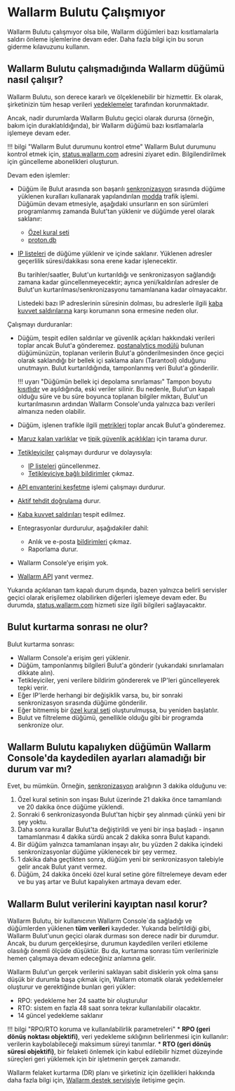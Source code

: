 # Wallarm Bulutu Çalışmıyor

Wallarm Bulutu çalışmıyor olsa bile, Wallarm düğümleri bazı kısıtlamalarla saldırı önleme işlemlerine devam eder. Daha fazla bilgi için bu sorun giderme kılavuzunu kullanın.

## Wallarm Bulutu çalışmadığında Wallarm düğümü nasıl çalışır?

Wallarm Bulutu, son derece kararlı ve ölçeklenebilir bir hizmettir. Ek olarak, şirketinizin tüm hesap verileri [yedeklemeler](#how-does-wallarm-protect-its-cloud-data-from-loss) tarafından korunmaktadır.

Ancak, nadir durumlarda Wallarm Bulutu geçici olarak durursa (örneğin, bakım için duraklatıldığında), bir Wallarm düğümü bazı kısıtlamalarla işlemeye devam eder.

!!! bilgi "Wallarm Bulut durumunu kontrol etme"
    Wallarm Bulut durumunu kontrol etmek için, [status.wallarm.com](https://status.wallarm.com/) adresini ziyaret edin. Bilgilendirilmek için güncelleme abonelikleri oluşturun.

Devam eden işlemler:

* Düğüm ile Bulut arasında son başarılı [senkronizasyon](../admin-en/configure-wallarm-mode.md#available-filtration-modes) sırasında düğüme yüklenen kuralları kullanarak yapılandırılan [modda](../admin-en/configure-cloud-node-synchronization-en.md) trafik işlemi. Düğümün devam etmesiyle, aşağıdaki unsurların en son sürümleri programlanmış zamanda Bulut'tan yüklenir ve düğümde yerel olarak saklanır:

    * [Özel kural seti](../user-guides/rules/compiling.md)
    * [proton.db](../about-wallarm/protecting-against-attacks.md#library-libproton)

* [IP listeleri](../user-guides/ip-lists/overview.md) de düğüme yüklenir ve içinde saklanır. Yüklenen adresler geçerlilik süresi/dakikası sona erene kadar işlenecektir.

    Bu tarihler/saatler, Bulut'un kurtarıldığı ve senkronizasyon sağlandığı zamana kadar güncellenmeyecektir; ayrıca yeni/kaldırılan adresler de Bulut'un kurtarılması/senkronizasyonu tamamlanana kadar olmayacaktır.

    Listedeki bazı IP adreslerinin süresinin dolması, bu adreslerle ilgili [kaba kuvvet saldırılarına](../admin-en/configuration-guides/protecting-against-bruteforce.md) karşı korumanın sona ermesine neden olur.

Çalışmayı durduranlar:

* Düğüm, tespit edilen saldırılar ve güvenlik açıkları hakkındaki verileri toplar ancak Bulut'a gönderemez. [postanalytics modülü](../admin-en/installation-postanalytics-en.md) bulunan düğümünüzün, toplanan verilerin Bulut'a gönderilmesinden önce geçici olarak saklandığı bir bellek içi saklama alanı (Tarantool) olduğunu unutmayın. Bulut kurtarıldığında, tamponlanmış veri Bulut'a gönderilir.

    !!! uyarı "Düğümün bellek içi depolama sınırlaması"
        Tampon boyutu [kısıtlıdır](../admin-en/configuration-guides/allocate-resources-for-node.md#tarantool) ve aşıldığında, eski veriler silinir. Bu nedenle, Bulut'un kapalı olduğu süre ve bu süre boyunca toplanan bilgiler miktarı, Bulut'un kurtarılmasının ardından Wallarm Console'unda yalnızca bazı verileri almanıza neden olabilir.

* Düğüm, işlenen trafikle ilgili [metrikleri](../admin-en/monitoring/intro.md) toplar ancak Bulut'a gönderemez.
* [Maruz kalan varlıklar](../user-guides/scanner.md) ve [tipik güvenlik açıklıkları](../user-guides/vulnerabilities.md) için tarama durur.
* [Tetikleyiciler](../user-guides/triggers/triggers.md) çalışmayı durdurur ve dolayısıyla:
    * [IP listeleri](../user-guides/ip-lists/overview.md) güncellenmez.
    * [Tetikleyiciye bağlı bildirimler](../user-guides/triggers/triggers.md) çıkmaz.
* [API envanterini keşfetme](../about-wallarm/api-discovery.md) işlemi çalışmayı durdurur.
* [Aktif tehdit doğrulama](../about-wallarm/detecting-vulnerabilities.md#active-threat-verification) durur.
* [Kaba kuvvet saldırıları](../admin-en/configuration-guides/protecting-against-bruteforce.md) tespit edilmez.
* Entegrasyonlar durdurulur, aşağıdakiler dahil:
    * Anlık ve e-posta [bildirimleri](../user-guides/settings/integrations/integrations-intro.md) çıkmaz.
    * Raporlama durur.
* Wallarm Console’ye erişim yok.
* [Wallarm API](../api/overview.md) yanıt vermez.

Yukarıda açıklanan tam kapalı durum dışında, bazen yalnızca belirli servisler geçici olarak erişilemez olabilirken diğerleri işlemeye devam eder. Bu durumda, [status.wallarm.com](https://status.wallarm.com/) hizmeti size ilgili bilgileri sağlayacaktır.

## Bulut kurtarma sonrası ne olur?

Bulut kurtarma sonrası:

* Wallarm Console'a erişim geri yüklenir.
* Düğüm, tamponlanmış bilgileri Bulut'a gönderir (yukarıdaki sınırlamaları dikkate alın).
* Tetikleyiciler, yeni verilere bildirim göndererek ve IP'leri güncelleyerek tepki verir.
* Eğer IP'lerde herhangi bir değişiklik varsa, bu, bir sonraki senkronizasyon sırasında düğüme gönderilir.
* Eğer bitmemiş bir [özel kural seti](#is-there-a-case-when-node-did-not-get-settings-saved-in-wallarm-console-before-wallarm-cloud-is-down) oluşturulmuşsa, bu yeniden başlatılır.
* Bulut ve filtreleme düğümü, genellikle olduğu gibi bir programda senkronize olur.

## Wallarm Bulutu kapalıyken düğümün Wallarm Console'da kaydedilen ayarları alamadığı bir durum var mı?

Evet, bu mümkün. Örneğin, [senkronizasyon](../admin-en/configure-cloud-node-synchronization-en.md) aralığının 3 dakika olduğunu ve:

1. Özel kural setinin son inşası Bulut üzerinde 21 dakika önce tamamlandı ve 20 dakika önce düğüme yüklendi.
2. Sonraki 6 senkronizasyonda Bulut'tan hiçbir şey alınmadı çünkü yeni bir şey yoktu.
3. Daha sonra kurallar Bulut'ta değiştirildi ve yeni bir inşa başladı - inşanın tamamlanması 4 dakika sürdü ancak 2 dakika sonra Bulut kapandı.
4. Bir düğüm yalnızca tamamlanan inşayı alır, bu yüzden 2 dakika içindeki senkronizasyonlar düğüme yüklenecek bir şey vermez.
5. 1 dakika daha geçtikten sonra, düğüm yeni bir senkronizasyon talebiyle gelir ancak Bulut yanıt vermez.
6. Düğüm, 24 dakika önceki özel kural setine göre filtrelemeye devam eder ve bu yaş artar ve Bulut kapalıyken artmaya devam eder.

## Wallarm Bulut verilerini kayıptan nasıl korur?

Wallarm Bulutu, bir kullanıcının Wallarm Console`da sağladığı ve düğümlerden yüklenen **tüm verileri** kaydeder. Yukarıda belirtildiği gibi, Wallarm Bulut'unun geçici olarak durması son derece nadir bir durumdur. Ancak, bu durum gerçekleşirse, durumun kaydedilen verileri etkileme olasılığı önemli ölçüde düşüktür. Bu da, kurtarma sonrası tüm verilerinizle hemen çalışmaya devam edeceğiniz anlamına gelir.

Wallarm Bulut'un gerçek verilerini saklayan sabit disklerin yok olma şansı düşük bir durumla başa çıkmak için, Wallarm otomatik olarak yedeklemeler oluşturur ve gerektiğinde bunları geri yükler:

* RPO: yedekleme her 24 saatte bir oluşturulur
* RTO: sistem en fazla 48 saat sonra tekrar kullanılabilir olacaktır.
* 14 güncel yedekleme saklanır

!!! bilgi "RPO/RTO koruma ve kullanılabilirlik parametreleri"
    * **RPO (geri dönüş noktası objektifi)**, veri yedekleme sıklığının belirlenmesi için kullanılır: verilerin kaybolabileceği maksimum süreyi tanımlar.
    * **RTO (geri dönüş süresi objektifi)**, bir felaketi önlemek için kabul edilebilir hizmet düzeyinde süreçleri geri yüklemek için bir işletmenin gerçek zamanıdır.

Wallarm felaket kurtarma (DR) planı ve şirketiniz için özellikleri hakkında daha fazla bilgi için, [Wallarm destek servisiyle](mailto:support@wallarm.com) iletişime geçin.